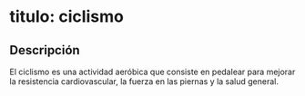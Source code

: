 # titulo: ciclismo

## Descripción
El ciclismo es una actividad aeróbica que consiste en pedalear para mejorar la resistencia cardiovascular, la fuerza en las piernas y la salud general.

